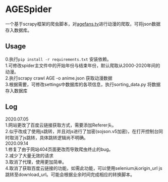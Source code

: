 # AGESpider
一个基于scrapy框架的爬虫脚本，对[agefans.tv](https://www.agefans.tv/)进行动漫的爬取，可将json数据存入数据库。   

## Usage  
0.执行`pip install -r requirements.txt` 安装依赖。  
1.可修改spider主文件中的开始年份与结束年份，默认爬取从2000-2020年间的动漫。  
2.执行scrapy crawl AGE -o anime.json 获取动漫数据  
3.根据需要，可修改settings中数据库的各项信息，执行sorting_data.py 将数据存入数据库

## Log
2020.07.05   
1.网站更改了百度云链接获取方式，需要添加Referer头。  
2.似乎改成了使用js跳转，并且对js进行了加密(sojson.v5加密)，在打开控制台同时取消了js跳转，具体跳转逻辑尚不明确。   
2020.09.14   
1.修复了由于网站404页面更改而导致爬虫终止的bug。  
2.减少了大量无效的请求  
3.取消了代理，使用更加简单。  
4.取消了获取百度云链接的功能，如需此功能，可以使用selenium从origin_url js跳转至download_url。可能会根据业余时间完成相应的转换脚本。  



